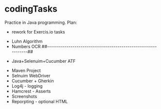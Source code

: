 # codingTasks
Practice in Java programming.
Plan:
- rework for Exercis.io tasks
 * Luhn Algorithm
 * Numbers OCR
##----------------------------------------------------------------## 
- Java+Selenuim+Cucumber ATF
 * Maven Project
 * Selnuim WebDriver
 * Cucumber + Gherkin
 * Log4j - logging
 * Hamcrest - Asserts
 * Screenshots
 * Reporpting - optional HTML
